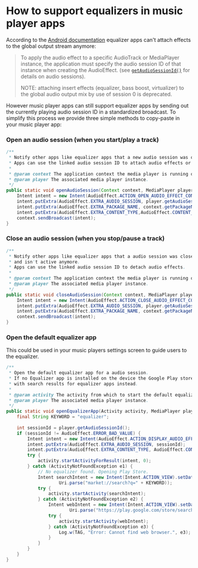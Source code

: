 How to support equalizers in music player apps
===

According to the [Android documentation](https://developer.android.com/reference/android/media/audiofx/AudioEffect.html) equalizer apps can't attach effects to the global output stream anymore:
> To apply the audio effect to a specific AudioTrack or MediaPlayer instance, 
> the application must specify the audio session ID of that instance when creating the AudioEffect.
> (see [`getAudioSessionId()`](https://developer.android.com/reference/android/media/MediaPlayer.html#getAudioSessionId()) for details on audio sessions).
> 
> NOTE: attaching insert effects (equalizer, bass boost, virtualizer) to the global audio output mix by use of session 0 is deprecated.

However music player apps can still support equalizer apps by sending out the currently playing audio session ID in a standardized broadcast. To simplify this process we provide three simple methods to copy-paste in your music player app:

### Open an audio session (when you start/play a track)

```java
/**
 * Notify other apps like equalizer apps that a new audio session was opened.
 * Apps can use the linked audio session ID to attach audio effects or display a visualizer.
 *
 * @param context The application context the media player is running on.
 * @param player The associated media player instance.
 */
public static void openAudioSession(Context context, MediaPlayer player) {
    Intent intent = new Intent(AudioEffect.ACTION_OPEN_AUDIO_EFFECT_CONTROL_SESSION);
    intent.putExtra(AudioEffect.EXTRA_AUDIO_SESSION, player.getAudioSessionId());
    intent.putExtra(AudioEffect.EXTRA_PACKAGE_NAME, context.getPackageName());
    intent.putExtra(AudioEffect.EXTRA_CONTENT_TYPE,AudioEffect.CONTENT_TYPE_MUSIC);
    context.sendBroadcast(intent);
}
```

### Close an audio session (when you stop/pause a track)

```java
/**
 * Notify other apps like equalizer apps that a audio session was closed
 * and isn't active anymore.
 * Apps can use the linked audio session ID to detach audio effects.
 *
 * @param context The application context the media player is running on.
 * @param player The associated media player instance.
 */
public static void closeAudioSession(Context context, MediaPlayer player) {
    Intent intent = new Intent(AudioEffect.ACTION_CLOSE_AUDIO_EFFECT_CONTROL_SESSION);
    intent.putExtra(AudioEffect.EXTRA_AUDIO_SESSION, player.getAudioSessionId());
    intent.putExtra(AudioEffect.EXTRA_PACKAGE_NAME, context.getPackageName());
    context.sendBroadcast(intent);
}
```

### Open the default equalizer app

This could be used in your music players settings screen to guide users to the equalizer.

```java
/**
 * Open the default equalizer app for a audio session.
 * If no Equalizer app is installed on the device the Google Play store is opened instead
 * with search results for equalizer apps instead.
 *
 * @param activity The activity from which to start the default equalizer app.
 * @param player The associated media player instance.
 */
public static void openEqualizerApp(Activity activity, MediaPlayer player) {
    final String KEYWORD = "equalizer";
    
    int sessionId = player.getAudioSessionId();
    if (sessionId != AudioEffect.ERROR_BAD_VALUE) {
        Intent intent = new Intent(AudioEffect.ACTION_DISPLAY_AUDIO_EFFECT_CONTROL_PANEL);
        intent.putExtra(AudioEffect.EXTRA_AUDIO_SESSION, sessionId);
        intent.putExtra(AudioEffect.EXTRA_CONTENT_TYPE, AudioEffect.CONTENT_TYPE_MUSIC);
        try {
            activity.startActivityForResult(intent, 0);
        } catch (ActivityNotFoundException e1) {
            // No equalizer found. Opening Play Store.
            Intent searchIntent = new Intent(Intent.ACTION_VIEW).setData(
                    Uri.parse("market://search?q=" + KEYWORD));
            try {
                activity.startActivity(searchIntent);
            } catch (ActivityNotFoundException e2) {
                Intent webIntent = new Intent(Intent.ACTION_VIEW).setData(
                        Uri.parse("https://play.google.com/store/search?q=" + KEYWORD));
                try {
                    activity.startActivity(webIntent);
                } catch (ActivityNotFoundException e3) {
                    Log.w(TAG, "Error: Cannot find web browser.", e3);
                }
            }
        }
    }
}
```
